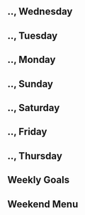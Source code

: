 ## .., Wednesday
## .., Tuesday
## .., Monday
## .., Sunday
## .., Saturday
## .., Friday
## .., Thursday

## Weekly Goals

## Weekend Menu